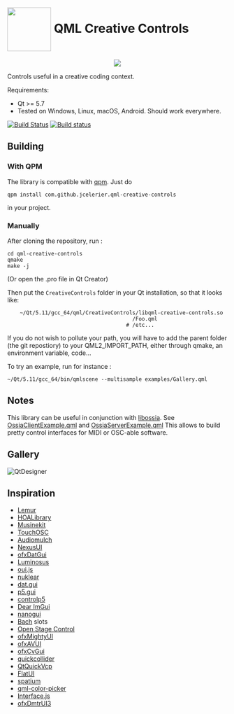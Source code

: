  <h1> <img src="https://raw.githubusercontent.com/jcelerier/qml-creative-controls/master/logo.png" width="100" align="center"> QML Creative Controls  </h1>

<p align="center">
  <img src="https://media.giphy.com/media/LV9hbOzEIzGt20qThr/giphy.gif" />
</p>

Controls useful in a creative coding context.

Requirements:

* Qt >= 5.7
* Tested on Windows, Linux, macOS, Android. Should work everywhere.

[![Build Status](https://travis-ci.org/jcelerier/qml-creative-controls.svg)](https://travis-ci.org/jcelerier/qml-creative-controls)
[![Build status](https://ci.appveyor.com/api/projects/status/j07ij1y6tf6awey5?svg=true)](https://ci.appveyor.com/project/JeanMichalCelerier/qml-creative-controls)


## Building

### With QPM

The library is compatible with [qpm](https://qpm.io). 
Just do 

    qpm install com.github.jcelerier.qml-creative-controls

in your project.

### Manually

After cloning the repository, run : 

    cd qml-creative-controls
    qmake
    make -j

(Or open the .pro file in Qt Creator)

Then put the `CreativeControls` folder in your Qt installation, so that it looks like:

```
    ~/Qt/5.11/gcc_64/qml/CreativeControls/libqml-creative-controls.so
                                        /Foo.qml
                                      # /etc...
```

If you do not wish to pollute your path, you will have to add the parent folder (the git repostiory)
to your QML2_IMPORT_PATH, either through qmake, an environment variable, code...

To try an example, run for instance : 

    ~/Qt/5.11/gcc_64/bin/qmlscene --multisample examples/Gallery.qml
    
## Notes

This library can be useful in conjunction with [libossia](https://github.com/OSSIA/libossia).
See [OssiaClientExample.qml](examples/OssiaClientExample.qml) and [OssiaServerExample.qml](examples/OssiaServerExample.qml)
This allows to build pretty control interfaces for MIDI or OSC-able software.

## Gallery

![QtDesigner](https://i.imgur.com/IctZ1HX.png)

## Inspiration

* [Lemur](https://liine.net)
* [HOALibrary](https://cycling74.com/toolbox/hoalibrary-v2/)
* [Musinekit](http://www.sensomusic.org/musinekit/en)
* [TouchOSC](https://hexler.net/software/touchosc)
* [Audiomulch](http://www.audiomulch.com/)
* [NexusUI](https://nexus-js.github.io/ui/)
* [ofxDatGui](https://github.com/braitsch/ofxDatGui)
* [Luminosus](https://www.luminosus.org)
* [oui.js](https://github.com/wearekuva/oui)
* [nuklear](https://github.com/vurtun/nuklear)
* [dat.gui](http://workshop.chromeexperiments.com/examples/gui)
* [p5.gui](https://github.com/bitcraftlab/p5.gui)
* [controlp5](https://github.com/sojamo/controlp5)
* [Dear ImGui](https://github.com/ocornut/imgui)
* [nanogui](https://github.com/wjakob/nanogui)
* [Bach](http://www.bachproject.net/) slots
* [Open Stage Control](https://github.com/jean-emmanuel/open-stage-control)
* [ofxMightyUI](https://github.com/kritzikratzi/ofxMightyUI)
* [ofxAVUI](https://github.com/AVUIs/ofxAVUI)
* [ofxCvGui](https://github.com/elliotwoods/ofxCvGui)
* [quickcollider](https://github.com/jleben/quickcollider)
* [QtQuickVcp](https://github.com/qtquickvcp/QtQuickVcp)
* [FlatUI](https://github.com/obeezzy/FlatUI)
* [spatium](https://vimeo.com/52321647)
* [qml-color-picker](https://github.com/astorije/qml-color-picker)
* [Interface.js](http://charlie-roberts.com/interface/)
* [ofxDmtrUI3](https://github.com/dimitre/ofxDmtrUI3)

